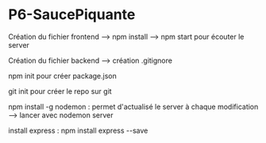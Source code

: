 # P6-SaucePiquante

Création du fichier frontend --> npm install --> npm start pour écouter le server

Création du fichier backend --> création .gitignore

npm init pour créer package.json

git init pour créer le repo sur git

npm install -g nodemon : permet d'actualisé le server à chaque modification --> lancer avec nodemon server

install express : npm install express --save
